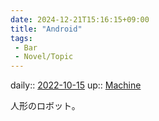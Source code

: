 ```yaml
---
date: 2024-12-21T15:16:15+09:00
title: "Android"
tags:
 - Bar
 - Novel/Topic
---
```


daily:: [2022-10-15](Daily_Note/2022-10-15.md)
up:: [Machine](Machine.md)

人形のロボット。
